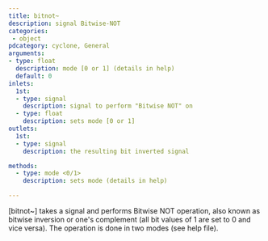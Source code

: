 ```yaml
---
title: bitnot~
description: signal Bitwise-NOT
categories:
 - object
pdcategory: cyclone, General
arguments:
- type: float
  description: mode [0 or 1] (details in help)
  default: 0
inlets:
  1st:
  - type: signal
    description: signal to perform "Bitwise NOT" on
  - type: float
    description: sets mode [0 or 1]
outlets:
  1st:
  - type: signal
    description: the resulting bit inverted signal

methods:
  - type: mode <0/1>
    description: sets mode (details in help)

---
```


[bitnot~] takes a signal and performs Bitwise NOT operation, also known as bitwise inversion or one's complement (all bit values of 1 are set to 0 and vice versa). The operation is done in two modes (see help file).

